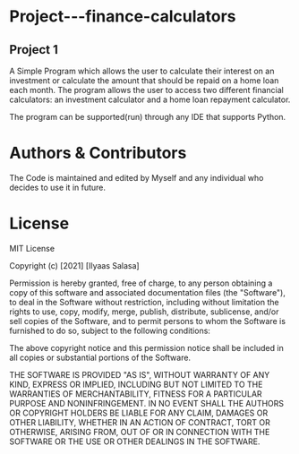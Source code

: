 # Project---finance-calculators

## Project 1

A Simple Program which allows the user to calculate their interest on an investment or calculate the amount that should be repaid on a home loan each month.
The program allows the user to access two different financial calculators: an investment calculator and a home loan repayment calculator.

The program can be supported(run) through any IDE that supports Python.

# Authors & Contributors 

The Code is maintained and edited by Myself and any individual who decides to use it in future.

# License

MIT License

Copyright (c) [2021] [Ilyaas Salasa]

Permission is hereby granted, free of charge, to any person obtaining a copy
of this software and associated documentation files (the "Software"), to deal
in the Software without restriction, including without limitation the rights
to use, copy, modify, merge, publish, distribute, sublicense, and/or sell
copies of the Software, and to permit persons to whom the Software is
furnished to do so, subject to the following conditions:

The above copyright notice and this permission notice shall be included in all
copies or substantial portions of the Software.

THE SOFTWARE IS PROVIDED "AS IS", WITHOUT WARRANTY OF ANY KIND, EXPRESS OR
IMPLIED, INCLUDING BUT NOT LIMITED TO THE WARRANTIES OF MERCHANTABILITY,
FITNESS FOR A PARTICULAR PURPOSE AND NONINFRINGEMENT. IN NO EVENT SHALL THE
AUTHORS OR COPYRIGHT HOLDERS BE LIABLE FOR ANY CLAIM, DAMAGES OR OTHER
LIABILITY, WHETHER IN AN ACTION OF CONTRACT, TORT OR OTHERWISE, ARISING FROM,
OUT OF OR IN CONNECTION WITH THE SOFTWARE OR THE USE OR OTHER DEALINGS IN THE
SOFTWARE.

